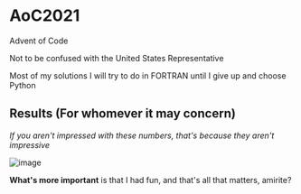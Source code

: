 # AoC2021
Advent of Code

Not to be confused with the United States Representative

Most of my solutions I will try to do in FORTRAN until I give up and choose Python

## Results (For whomever it may concern)

_If you aren't impressed with these numbers, that's because they aren't impressive_

![image](https://user-images.githubusercontent.com/8275672/147378154-d7eda894-78c9-42d7-9803-2685eb99a892.png)

**What's more important** is that I had fun, and that's all that matters, amirite?
